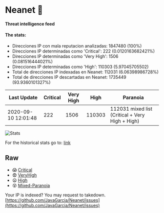 # Neanet :hocho:
#### Threat intelligence feed
#### The stats:

- Direcciones IP con mala reputacion analizadas: 1847480 (100%)
- Direcciones IP determinadas como 'Critical':  222 (0.0120163682421%)
- Direcciones IP determinadas como 'Very High':  1506 (0.081516444021%)
- Direcciones IP determinadas como 'High':  110303 (5.97045705502)
- Total de direcciones IP indexadas en Neanet:  112031 (6.06398986728%)
- Total de direcciones IP descartadas en Neanet:  1735449 (93.9360101327%)

| Last Update | Critical | Very High | High | Paranoia |
| --- | --- | --- | --- | --- |
| 2020-09-10 12:01:48 | 222 | 1506 | 110303 | 112031 mixed list (Critical + Very High + High)|

![Stats](https://docs.google.com/spreadsheets/d/e/2PACX-1vSnaNMIXVabIpDJjufMlzH7poXnshF3mgd8Is1g9ytUEzVsP5my4Trn8f-xkoLLQ38xpL3HtmUexLo6/pubchart?oid=501124687&format=image)

For the historical stats go to: [link](/stats.csv)
## Raw
- :scream: [Critical](https://raw.githubusercontent.com/JavaGarcia/Neanet/master/blacklists/neanet_critical.txt)
- :fearful: [VeryHigh](https://raw.githubusercontent.com/JavaGarcia/Neanet/master/blacklists/neanet_veryHigh.txtt)
- :frowning: [High](https://raw.githubusercontent.com/JavaGarcia/Neanet/master/blacklists/neanet_high.txt)
- :dizzy_face: [Mixed-Paranoia](https://raw.githubusercontent.com/JavaGarcia/Neanet/master/blacklists/neanet_all.txt)


Your IP is indexed? You may request to takedown. [https://github.com/JavaGarcia/Neanet/issues](https://github.com/JavaGarcia/Neanet/issues)













































































































































































































































































































































































































































































































































































































































































































